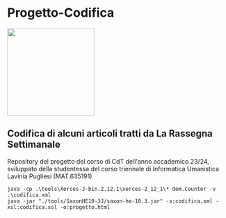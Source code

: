 # Progetto-Codifica

<img src="https://apre.it/wp-content/uploads/2021/01/logo_uni-pisa.png" width="200" />

## **Codifica di alcuni articoli tratti da La Rassegna Settimanale** 
Repository del progetto del corso di CdT dell'anno accademico 23/24, <br>
sviluppato della studentessa del corso triennale di Informatica Umanistica Lavinia Pugliesi (MAT.635191)

```
java -cp .\tools\Xerces-J-bin.2.12.1\xerces-2_12_1\* dom.Counter -v .\codifica.xml
java -jar "./tools/SaxonHE10-3J/saxon-he-10.3.jar" -s:codifica.xml -xsl:codifica.xsl -o:progetto.html 
```
